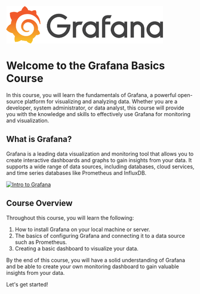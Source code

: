 <img src="../assets/grafana_logo.png" style=" height: 100px">


# Welcome to the Grafana Basics Course

In this course, you will learn the fundamentals of Grafana, a powerful open-source platform for visualizing and analyzing data. Whether you are a developer, system administrator, or data analyst, this course will provide you with the knowledge and skills to effectively use Grafana for monitoring and visualization.

## What is Grafana?

Grafana is a leading data visualization and monitoring tool that allows you to create interactive dashboards and graphs to gain insights from your data. It supports a wide range of data sources, including databases, cloud services, and time series databases like Prometheus and InfluxDB.

[![Intro to Grafana](https://img.youtube.com/vi/4-z1-eEHhvs/0.jpg)](https://www.youtube.com/watch?v=4-z1-eEHhvs)


## Course Overview

Throughout this course, you will learn the following:

1. How to install Grafana on your local machine or server.
2. The basics of configuring Grafana and connecting it to a data source such as Prometheus.
3. Creating a basic dashboard to visualize your data.

By the end of this course, you will have a solid understanding of Grafana and be able to create your own monitoring dashboard to gain valuable insights from your data.

Let's get started!
